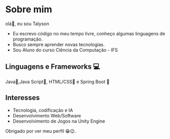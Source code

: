 # Sobre mim
olá👋, eu sou Talyson
- Eu escrevo código no meu tempo livre, conheço algumas linguagens de programação.
- Busco sempre aprender novas tecnologias.
- Sou Aluno do curso Ciência da Computação - IFS
## Linguagens e Frameworks 💻
Java📖,Java Script📖, HTML/CSS📖 e Spring Boot 📖
## Interesses 
- Tecnologia, codificação e IA
- Desenvolvimento Web/Software 
- Desenvolvimento de Jogos na Unity Engine

Obrigado por ver meu perfil 😁😉.

